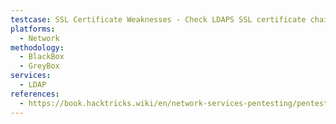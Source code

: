 ```yaml
---
testcase: SSL Certificate Weaknesses - Check LDAPS SSL certificate chain and support for weak algorithms (openssl s_client -connect <IP>:636)
platforms: 
  - Network
methodology: 
  - BlackBox
  - GreyBox
services:
  - LDAP
references:
  - https://book.hacktricks.wiki/en/network-services-pentesting/pentesting-ldap.html
---
```

